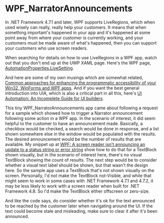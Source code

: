 # WPF_NarratorAnnouncements

In .NET Framework 4.7.1 and later, WPF supports LiveRegions, which when used wisely can really, really help your customers. It means that when something important's happened in your app and it's happened at some point away from where your customer is currently working, and your customers must be made aware of what's happened, then you can support your customers who use screen readers.

When searching for details on how to use LiveRegions in a WPF app, watch out that you don't end up at the UWP XAML page. Here's the WPF page, [AutomationProperties.LiveSetting](https://docs.microsoft.com/en-us/dotnet/api/system.windows.automation.automationproperties.livesetting?view=netframework-4.8#System_Windows_Automation_AutomationProperties_LiveSetting).

And here are some of my own musings which are somewhat related, [Common approaches for enhancing the programmatic accessibility of your Win32, WinForms and WPF apps](https://www.linkedin.com/pulse/common-approaches-enhancing-programmatic-your-win32-winforms-barker/). And if you want the best general introduction into UIA, which is also a critical part in all this, here's [UI Automation: An Incomplete Guide for UI builders](https://www.linkedin.com/pulse/ui-automation-incomplete-guide-builders-part-1-guy-barker/).

This tiny WPF_NarratorAnnouncements app came about following a request for a sample which showed how to trigger a Narrator announcement following some action in a WPF app. In the scenario of interest, it did seem helpful to the customer to have an announcement made. Basically, a checkbox would be checked, a search would be done in response, and a list shown somewhere else in the window would be populated with the results. The desired announcement would be the number of results that are available. My snippet up at [WPF: A screen reader isn't announcing an update to a status string or error string](https://docs.microsoft.com/en-us/accessibility-tools-docs/items/WPF/Text_LiveSetting) show how to do that for a TextBlock shown visually, but in the scenario of interest here, there's no visual TextBlock showing the count of results. The next step would be to consider whether a visual text label should be shown, but that wasn't the design here. So the sample app uses a TextBlock that's not shown visually on the screen. Personally, I'd not make the TextBlock not-Visible, and while that might seem to work in some cases with .NET Framework 4.7.1 and 4.7.2, it may be less likely to work with a screen reader when built for .NET Framework 4.8. So I'd make the TextBlock either offscreen or zero-size.

And like the code says, do consider whether it's ok for the text announced to be reached by the customer later when navigating around the UI. If the text could become stale and misleading, make sure to clear it after it's been announced.


